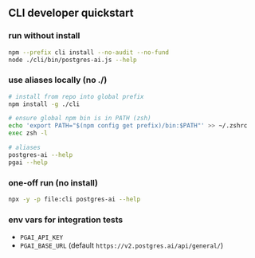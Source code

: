 ## CLI developer quickstart

### run without install
```bash
npm --prefix cli install --no-audit --no-fund
node ./cli/bin/postgres-ai.js --help
```

### use aliases locally (no ./)
```bash
# install from repo into global prefix
npm install -g ./cli

# ensure global npm bin is in PATH (zsh)
echo 'export PATH="$(npm config get prefix)/bin:$PATH"' >> ~/.zshrc
exec zsh -l

# aliases
postgres-ai --help
pgai --help
```

### one‑off run (no install)
```bash
npx -y -p file:cli postgres-ai --help
```

### env vars for integration tests
- `PGAI_API_KEY`
- `PGAI_BASE_URL` (default `https://v2.postgres.ai/api/general/`)

